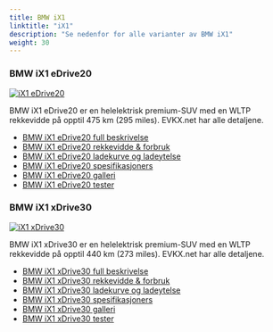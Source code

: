 ```yaml
---
title: BMW iX1
linktitle: "iX1"
description: "Se nedenfor for alle varianter av BMW iX1"
weight: 30
---
```

### BMW iX1 eDrive20

<a href="ix1_edrive20/"><img src="https://media.evkx.net/multimedia/models/bmw/ix1/ix1_edrive20/main_1_st.jpg" class="img-fluid" alt="iX1 eDrive20" ></a>

BMW iX1 eDrive20 er en helelektrisk premium-SUV med en WLTP rekkevidde på opptil 475 km (295 miles). EVKX.net har alle detaljene. 

- [BMW iX1 eDrive20 full beskrivelse](ix1_edrive20/)
- [BMW iX1 eDrive20 rekkevidde & forbruk](ix1_edrive20/rangeandconsumption)
- [BMW iX1 eDrive20 ladekurve og ladeytelse](ix1_edrive20/chargingcurve)
- [BMW iX1 eDrive20 spesifikasjoners](ix1_edrive20/specifications)
- [BMW iX1 eDrive20 galleri](ix1_edrive20/gallery)
- [BMW iX1 eDrive20 tester](ix1_edrive20/reviews)

### BMW iX1 xDrive30

<a href="ix1_xdrive30/"><img src="https://media.evkx.net/multimedia/models/bmw/ix1/ix1_xdrive30/main_1_st.jpg" class="img-fluid" alt="iX1 xDrive30" ></a>

BMW iX1 xDrive30 er en helelektrisk premium-SUV med en WLTP rekkevidde på opptil 440 km (273 miles). EVKX.net har alle detaljene. 

- [BMW iX1 xDrive30 full beskrivelse](ix1_xdrive30/)
- [BMW iX1 xDrive30 rekkevidde & forbruk](ix1_xdrive30/rangeandconsumption)
- [BMW iX1 xDrive30 ladekurve og ladeytelse](ix1_xdrive30/chargingcurve)
- [BMW iX1 xDrive30 spesifikasjoners](ix1_xdrive30/specifications)
- [BMW iX1 xDrive30 galleri](ix1_xdrive30/gallery)
- [BMW iX1 xDrive30 tester](ix1_xdrive30/reviews)

